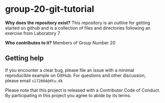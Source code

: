 # group-20-git-tutorial

**Why does the repository exist?**
This repository is an outline for getting started on github and is a collection of files and directories
following an exercise from Laboratory 7. 


**Who contributes to it?**
Members of Group Number 20 


## Getting help

If you encounter a clear bug, please file an issue with a minimal reproducible example on GitHub.
For questions and other discussion, please email `s172084@dtu.dk`

Please note that this project is released with a Contributor Code of Conduct. By participating in this project you agree to abide by its terms.